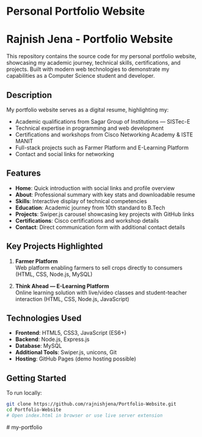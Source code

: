 # Personal Portfolio Website
# Rajnish Jena - Portfolio Website

This repository contains the source code for my personal portfolio website, showcasing my academic journey, technical skills, certifications, and projects. Built with modern web technologies to demonstrate my capabilities as a Computer Science student and developer.

## Description

My portfolio website serves as a digital resume, highlighting my:
- Academic qualifications from Sagar Group of Institutions — SISTec-E
- Technical expertise in programming and web development
- Certifications and workshops from Cisco Networking Academy & ISTE MANIT
- Full-stack projects such as Farmer Platform and E-Learning Platform
- Contact and social links for networking

## Features

- **Home**: Quick introduction with social links and profile overview
- **About**: Professional summary with key stats and downloadable resume
- **Skills**: Interactive display of technical competencies
- **Education**: Academic journey from 10th standard to B.Tech
- **Projects**: Swiper.js carousel showcasing key projects with GitHub links
- **Certifications**: Cisco certifications and workshop details
- **Contact**: Direct communication form with additional contact details

## Key Projects Highlighted

1. **Farmer Platform**  
   Web platform enabling farmers to sell crops directly to consumers (HTML, CSS, Node.js, MySQL)

2. **Think Ahead — E-Learning Platform**  
   Online learning solution with live/video classes and student-teacher interaction (HTML, CSS, Node.js, JavaScript)

## Technologies Used

- **Frontend**: HTML5, CSS3, JavaScript (ES6+)
- **Backend**: Node.js, Express.js
- **Database**: MySQL
- **Additional Tools**: Swiper.js, unicons, Git
- **Hosting**: GitHub Pages (demo hosting possible)

## Getting Started

To run locally:
```bash
git clone https://github.com/rajnishjena/Portfolio-Website.git
cd Portfolio-Website
# Open index.html in browser or use live server extension
```
#   m y - p o r t f o l i o  
 